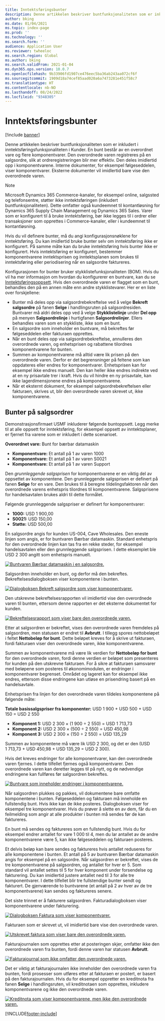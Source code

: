 ```yaml
---
title: Inntektsføringsbunter
description: Denne artikkelen beskriver buntfunksjonaliteten som er inkludert i inntektsføringsfunksjonaliteten i Kunder. En bunt består av en overordnet vare og flere komponentvarer.
author: bking
ms.date: 01/04/2021
ms.topic: index-page
ms.prod: ''
ms.technology: ''
ms.search.form: ''
audience: Application User
ms.reviewer: twheeloc
ms.search.region: Global
ms.author: bking
ms.search.validFrom: 2021-01-04
ms.dyn365.ops.version: 10.0.7
ms.openlocfilehash: 9b33906fd1907ce476eec5ba36ab243aa072cf6f
ms.sourcegitcommit: 1909d18a74cef85aad020a6a7473281e451f58c7
ms.translationtype: HT
ms.contentlocale: nb-NO
ms.lasthandoff: 08/24/2022
ms.locfileid: "9348305"
---
```

# <a name="revenue-recognition-bundles"></a>Inntektsføringsbunter

[!include [banner](../includes/banner.md)]

Denne artikkelen beskriver buntfunksjonaliteten som er inkludert i inntektsføringsfunksjonaliteten i Kunder. En bunt består av en overordnet vare og flere komponentvarer. Den overordnede varen registreres på en salgsordre, slik at ordreregistreringen blir mer effektiv. Den deles imidlertid opp i komponentvarene. Interne dokumenter, for eksempel følgeseddelen, viser komponentvarer. Eksterne dokumenter vil imidlertid bare vise den overordnede varen.

> [!NOTE]
> Microsoft Dynamics 365 Commerce-kanaler, for eksempel online, salgssted og telefonsentre, støtter ikke inntektsføringen (inkludert buntfunksjonaliteten). Dette omfatter også kundeemnet til kontantløsning for Dynamics 365 Supply Chain Management og Dynamics 365 Sales. Varer som er konfigurert til å bruke inntektsføring, bør ikke legges til i ordrer eller transaksjoner som opprettes i Commerce-kanaler, eller i kundeemnet til kontantløsning.

Hvis du vil definere bunter, må du angi konfigurasjonsnøklene for inntektsføring. Du kan imidlertid bruke bunter selv om inntektsføring ikke er konfigurert. På samme måte kan du bruke inntektsføring hvis bunter ikke er konfigurert. Hvis inntektsføring er konfigurert, bestemmer komponentvarene inntektsprisen og inntektsplanen som brukes til inntektsføring eller periodisering når en salgsordre faktureres.

Konfigurasjonen for bunter bruker stykklistefunksjonaliteten (BOM). Hvis du vil ha mer informasjon om hvordan du konfigurerer en buntvare, kan du se [Inntektsføringsoppsett](revenue-recognition-setup.md). Hvis den overordnede varen er flagget som en bunt, behandles den på en annen måte enn andre stykklistevarer. Her er en liste over forskjellene:

- Bunter må deles opp via salgsordrebekreftelse ved å velge **Bekreft salgsordre** på fanen **Selge** i handlingsruten på salgsordresiden. Buntvarer må aldri deles opp ved å velge **Stykklistelinje** under **Del opp** på menyen **Salgsordrelinje** i hurtigfanen **Salgsordrelinjer**. Ellers behandles varen som en stykkliste, ikke som en bunt.
- En salgsordre som inneholder en buntvare, må bekreftes før følgeseddelen eller fakturaen opprettes.
- Når en bunt deles opp via salgsordrebekreftelse, annulleres den overordnede varen, og enhetsprisen og rabattene tilordnes komponentvarene for bunten.
- Summen av komponentvarene må alltid være lik prisen på den overordnede varen. Derfor er det begrensninger på feltene som kan oppdateres eller endres for komponentvarer. Enhetsprisen kan for eksempel ikke endres manuelt. Den kan heller ikke endres indirekte ved at en ny prisavtale trer i kraft. Hvis du vil hindre en ny prisavtale, kan ikke lagerdimensjonene endres på komponentvarene.
- Når et eksternt dokument, for eksempel salgsordrebekreftelsen eller fakturaen, skrives ut, blir den overordnede varen skrevet ut, ikke komponentvarene.

## <a name="bundles-on-sales-orders"></a>Bunter på salgsordrer

Demonstrasjonsfirmaet USMF inkluderer følgende buntoppsett. Legg merke til at alle oppsett for inntektsføring, for eksempel oppsett av inntektsplaner, er fjernet fra varene som er inkludert i dette scenarioet.

**Overordnet vare:** Bunt for bærbar datamaskin

- **Komponentvare:** Et antall på 1 av varen 1000
- **Komponentvare:** Et antall på 1 av varen S0021
- **Komponentvare:** Et antall på 1 av varen Support

Den *grunnleggende salgsprisen* for komponentvarene er en viktig del av oppsettet av komponentene. Den grunnleggende salgsprisen er definert på fanen **Selge** for en vare. Den brukes til å beregne tildelingsfaktoren når den overordnede varens enhetspris tilordnes til komponentvarene. Salgsprisene for handelsavtalen brukes aldri til dette formålet.

Følgende grunnleggende salgspriser er definert for komponentvarer:

- **1000:** USD 1 900,00
- **S0021:** USD 150,00
- **Støtte:** USD 500,00

En salgsordre angis for kunden US-004, Cave Wholesales. Den eneste linjen som angis, er for buntvaren Bærbar datamaskin. Standard enhetspris for den overordnede linjen kan tas fra en rekke steder, for eksempel handelsavtalen eller den grunnleggende salgsprisen. I dette eksemplet ble USD 2 300 angitt som enhetspris manuelt.

[![Buntvaren Bærbar datamaskin i en salgsordre.](./media/bundle-01.png)](./media/bundle-01.png)

Salgsordren inneholder en bunt, og derfor må den bekreftes. Bekreftelsesdialogboksen viser komponentene i bunten.

[![Dialogboksen Bekreft salgsordre som viser komponentvarer.](./media/bundle-02.png)](./media/bundle-02.png)

Den utskrevne bekreftelsesrapporten vil imidlertid vise den overordnede varen til bunten, ettersom denne rapporten er det eksterne dokumentet for kunden.

[![Bekreftelsesrapport som viser bare den overordnede varen.](./media/bundle-03.png)](./media/bundle-03.png)

Etter at salgsordren er bekreftet, vises den overordnede varen fremdeles på salgsordren, men statusen er endret til **Avbrutt**. I tillegg spores nettobeløpet i feltet **Nettobeløp for bunt**. Dette beløpet kreves for å skrive ut fakturaen, fordi fakturaen viser den overordnede varen, ikke komponentvarene.

Summen av komponentvarene må være lik verdien for **Nettobeløp for bunt** for den overordnede varen, fordi denne verdien er beløpet som presenteres for kunden på den utskrevne fakturaen. For å sikre at fakturaen samsvarer med beløpene som posteres til økonomimodulen, er endringer i komponentvarer begrenset. Området og lageret kan for eksempel ikke endres, ettersom disse endringene kan utløse en prisendring basert på en handelsavtale.

Enhetsprisen fra linjen for den overordnede varen tildeles komponentene på følgende måte:

**Totale basissalgspriser fra komponenter:** USD 1 900 + USD 500 + USD 150 = USD 2 550

- **Komponent 1:** USD 2 300 × (1 900 ÷ 2 550) = USD 1 713,73
- **Komponent 2:** USD 2 300 × (500 ÷ 2 550) = USD 450,98
- **Komponent 3:** USD 2 300 × (150 ÷ 2 550) = USD 135,29

Summen av komponentene må være lik USD 2 300, og det er den (USD 1 713,73 + USD 450,98 + USD 135,29 = USD 2 300).

Hvis det kreves endringer for alle komponentvarer, kan den overordnede varen fjernes. I dette tilfellet fjernes også komponentvarer. Den overordnede varen kan deretter legges til på nytt, og de nødvendige endringene kan fullføres før salgsordren bekreftes.

[![Buntvare som inneholder endringer i komponentvarene.](./media/bundle-04.png)](./media/bundle-04.png)

Når salgsordren plukkes og pakkes, vil dokumentene bare omfatte komponentene i bunten. Følgeseddelen og fakturaen må inneholde en fullstendig bunt. Hvis ikke kan de ikke posteres. Dialogboksen viser for eksempel tre komponentvarer. Hvis du prøver å slette en av dem, får du en feilmelding som angir at alle produkter i bunten må sendes før de kan faktureres.

En bunt må sendes og faktureres som en fullstendig bunt. Hvis du for eksempel endrer antallet for vare 1 000 til 4, men du lar antallet av de andre komponentvarene være 5, kan ikke følgeseddelen og fakturaen posteres.

Et delvis beløp kan bare sendes og faktureres hvis antallet reduseres for alle komponentene i bunten. Et antall på 5 av buntvaren Bærbar datamaskin angis for eksempel på en salgsordre. Når salgsordren er bekreftet, vises de tre komponentvarene på salgsordren, og antallet for hver er 5. Som standard vil antallet settes til 5 for hver komponent under forsendelse og fakturering. Du kan imidlertid justere antallet ned til 3 for alle tre komponentvarer. I dette tilfellet blir tre fullstendige bunter sendt og fakturert. De gjenværende to buntvarene (et antall på 2 av hver av de tre komponentvarene) kan sendes og faktureres senere.

Det siste trinnet er å fakturere salgsordren. Fakturadialogboksen viser komponentvarene under fakturering.

[![Dialogboksen Faktura som viser komponentvarer.](./media/bundle-06.png)](./media/bundle-06.png)

Fakturaen som er skrevet ut, vil imidlertid bare vise den overordnede varen.
 
[![Utskrevet faktura som viser bare den overordnede varen.](./media/bundle-07.png)](./media/bundle-07.png)

Fakturajournalen som opprettes etter at posteringen skjer, omfatter ikke den overordnede varen fra bunten, fordi denne varen har statusen **Avbrutt**.

[![Fakturajournal som ikke omfatter den overordnede varen.](./media/bundle-08.png)](./media/bundle-08.png)

Det er viktig at fakturajournalen ikke inneholder den overordnede varen fra bunten, fordi prosesser som utføres etter at fakturaen er postert, er basert på den fakturajournalen. Hvis du for eksempel oppretter en kreditnota fra fanen **Selge** i handlingsruten, vil kreditnotaen som opprettes, inkludere komponentvarene og ikke den overordnede varen.

[![Kreditnota som viser komponentvarene, men ikke den overordnede varen.](./media/bundle-09.png)](./media/bundle-09.png)


[!INCLUDE[footer-include](../../includes/footer-banner.md)]
